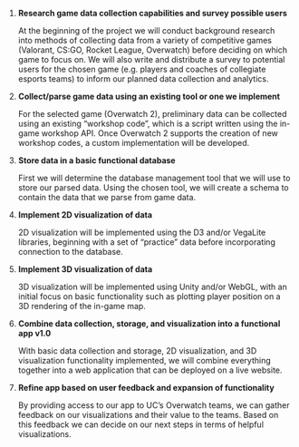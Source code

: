 1. **Research game data collection capabilities and survey possible users**

    At the beginning of the project we will conduct background research into methods of collecting data from a variety of competitive games (Valorant, CS:GO, Rocket League, Overwatch) before deciding on which game to focus on. We will also write and distribute a survey to potential users for the chosen game (e.g. players and coaches of collegiate esports teams) to inform our planned data collection and analytics.

2. **Collect/parse game data using an existing tool or one we implement**

    For the selected game (Overwatch 2), preliminary data can be collected using an existing “workshop code”, which is a script written using the in-game workshop API. Once Overwatch 2 supports the creation of new workshop codes, a custom implementation will be developed.

3. **Store data in a basic functional database**

    First we will determine the database management tool that we will use to store our parsed data. Using the chosen tool, we will create a schema to contain the data that we parse from game data.

4. **Implement 2D visualization of data**

    2D visualization will be implemented using the D3 and/or VegaLite libraries, beginning with a set of “practice” data before incorporating connection to the database.

5. **Implement 3D visualization of data**

    3D visualization will be implemented using Unity and/or WebGL, with an initial focus on basic functionality such as plotting player position on a 3D rendering of the in-game map.

6. **Combine data collection, storage, and visualization into a functional app v1.0**

    With basic data collection and storage, 2D visualization, and 3D visualization functionality implemented, we will combine everything together into a web application that can be deployed on a live website.

7. **Refine app based on user feedback and expansion of functionality**

    By providing access to our app to UC’s Overwatch teams, we can gather feedback on our visualizations and their value to the teams. Based on this feedback we can decide on our next steps in terms of helpful visualizations.
